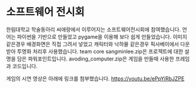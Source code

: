 # 소프트웨어 전시회

한림대학교 학술동아리 씨애랑에서 이루어지는 소프트웨어전시회에 참여했습니다.
언어는 파이썬을 기반으로 만들었고 pygame을 이용해 보다 쉽게 만들었습니다. 이미지 같은경우 배경화면은 직접 그려서 넣었고 캐릭터와 낙하물 같은경우 픽사베이에서 다운받아 투명화 처리후 사용했습니다. 
team core sangminlee.zip은 프로젝트에 대한 설명을 담은 파워포인트입니다.
avoding_computer.zip은 게임을 만들때 사용한 프레임과 코드입니다.

게임의 시연 영상은 아래에 링크를 첨부했습니다.
https://youtu.be/ePpYiRbJZPE
